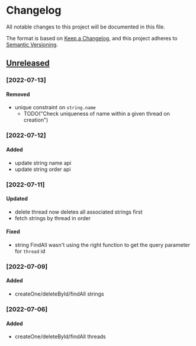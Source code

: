 # Changelog

All notable changes to this project will be documented in this file.

The format is based on [Keep a Changelog](https://keepachangelog.com/en/1.0.0/),
and this project adheres to [Semantic Versioning](https://semver.org/spec/v2.0.0.html).

## [Unreleased]
### [2022-07-13]
#### Removed
- unique constraint on `string.name`
  - TODO("Check uniqueness of name within a given thread on creation")
### [2022-07-12]
#### Added
- update string name api
- update string order api

### [2022-07-11]
#### Updated
- delete thread now deletes all associated strings first
- fetch strings by thread in order

#### Fixed
- string FindAll wasn't using the right function to get the query parameter for `thread` id

### [2022-07-09]
#### Added
- createOne/deleteById/findAll strings

### [2022-07-06]
#### Added
- createOne/deleteById/findAll threads

[unreleased]: https://github.com/olivierlacan/keep-a-changelog/compare/v1.1.0...HEAD
[1.1.0]: https://github.com/olivierlacan/keep-a-changelog/compare/v1.0.0...v1.1.0
